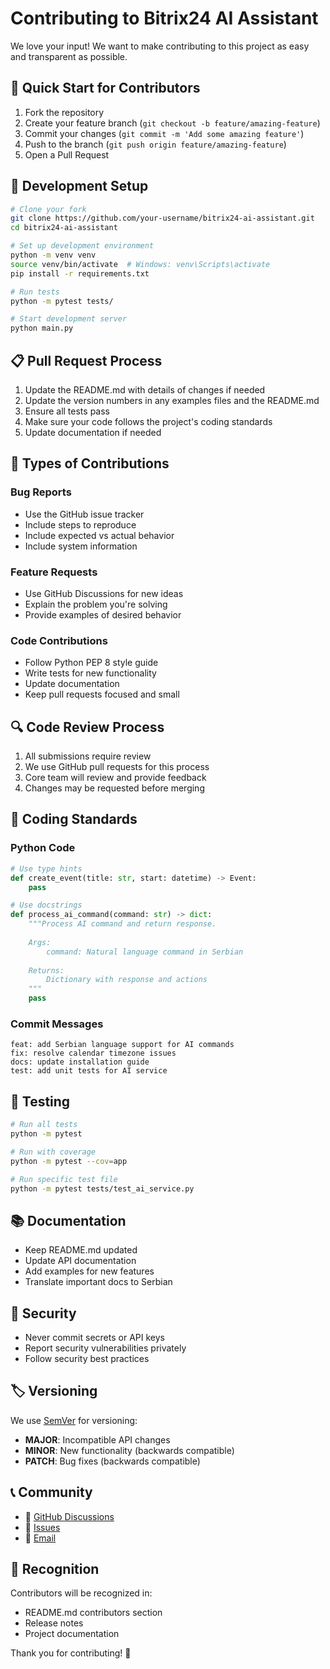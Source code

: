 # Contributing to Bitrix24 AI Assistant

We love your input! We want to make contributing to this project as easy and transparent as possible.

## 🚀 Quick Start for Contributors

1. Fork the repository
2. Create your feature branch (`git checkout -b feature/amazing-feature`)
3. Commit your changes (`git commit -m 'Add some amazing feature'`)
4. Push to the branch (`git push origin feature/amazing-feature`)
5. Open a Pull Request

## 🔧 Development Setup

```bash
# Clone your fork
git clone https://github.com/your-username/bitrix24-ai-assistant.git
cd bitrix24-ai-assistant

# Set up development environment
python -m venv venv
source venv/bin/activate  # Windows: venv\Scripts\activate
pip install -r requirements.txt

# Run tests
python -m pytest tests/

# Start development server
python main.py
```

## 📋 Pull Request Process

1. Update the README.md with details of changes if needed
2. Update the version numbers in any examples files and the README.md
3. Ensure all tests pass
4. Make sure your code follows the project's coding standards
5. Update documentation if needed

## 🎯 Types of Contributions

### **Bug Reports**
- Use the GitHub issue tracker
- Include steps to reproduce
- Include expected vs actual behavior
- Include system information

### **Feature Requests**
- Use GitHub Discussions for new ideas
- Explain the problem you're solving
- Provide examples of desired behavior

### **Code Contributions**
- Follow Python PEP 8 style guide
- Write tests for new functionality
- Update documentation
- Keep pull requests focused and small

## 🔍 Code Review Process

1. All submissions require review
2. We use GitHub pull requests for this process
3. Core team will review and provide feedback
4. Changes may be requested before merging

## 📝 Coding Standards

### **Python Code**
```python
# Use type hints
def create_event(title: str, start: datetime) -> Event:
    pass

# Use docstrings
def process_ai_command(command: str) -> dict:
    """Process AI command and return response.
    
    Args:
        command: Natural language command in Serbian
        
    Returns:
        Dictionary with response and actions
    """
    pass
```

### **Commit Messages**
```
feat: add Serbian language support for AI commands
fix: resolve calendar timezone issues
docs: update installation guide
test: add unit tests for AI service
```

## 🧪 Testing

```bash
# Run all tests
python -m pytest

# Run with coverage
python -m pytest --cov=app

# Run specific test file
python -m pytest tests/test_ai_service.py
```

## 📚 Documentation

- Keep README.md updated
- Update API documentation
- Add examples for new features
- Translate important docs to Serbian

## 🔐 Security

- Never commit secrets or API keys
- Report security vulnerabilities privately
- Follow security best practices

## 🏷️ Versioning

We use [SemVer](http://semver.org/) for versioning:
- **MAJOR**: Incompatible API changes
- **MINOR**: New functionality (backwards compatible)
- **PATCH**: Bug fixes (backwards compatible)

## 📞 Community

- 💬 [GitHub Discussions](https://github.com/yourusername/bitrix24-ai-assistant/discussions)
- 🐛 [Issues](https://github.com/yourusername/bitrix24-ai-assistant/issues)
- 📧 [Email](mailto:support@technosoft.dev)

## 🎉 Recognition

Contributors will be recognized in:
- README.md contributors section
- Release notes
- Project documentation

Thank you for contributing! 🚀
